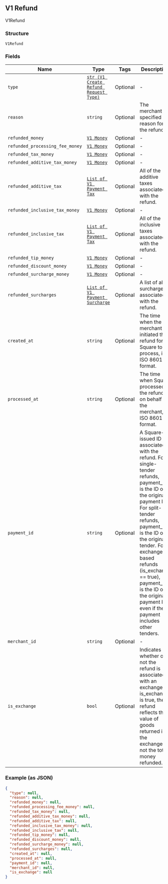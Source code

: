 ## V1 Refund

V1Refund

### Structure

`V1Refund`

### Fields

| Name | Type | Tags | Description |
|  --- | --- | --- | --- |
| `type` | [`str (V1 Create Refund Request Type)`](/doc/models/v1-create-refund-request-type.md) | Optional | - |
| `reason` | `string` | Optional | The merchant-specified reason for the refund. |
| `refunded_money` | [`V1 Money`](/doc/models/v1-money.md) | Optional | - |
| `refunded_processing_fee_money` | [`V1 Money`](/doc/models/v1-money.md) | Optional | - |
| `refunded_tax_money` | [`V1 Money`](/doc/models/v1-money.md) | Optional | - |
| `refunded_additive_tax_money` | [`V1 Money`](/doc/models/v1-money.md) | Optional | - |
| `refunded_additive_tax` | [`List of V1 Payment Tax`](/doc/models/v1-payment-tax.md) | Optional | All of the additive taxes associated with the refund. |
| `refunded_inclusive_tax_money` | [`V1 Money`](/doc/models/v1-money.md) | Optional | - |
| `refunded_inclusive_tax` | [`List of V1 Payment Tax`](/doc/models/v1-payment-tax.md) | Optional | All of the inclusive taxes associated with the refund. |
| `refunded_tip_money` | [`V1 Money`](/doc/models/v1-money.md) | Optional | - |
| `refunded_discount_money` | [`V1 Money`](/doc/models/v1-money.md) | Optional | - |
| `refunded_surcharge_money` | [`V1 Money`](/doc/models/v1-money.md) | Optional | - |
| `refunded_surcharges` | [`List of V1 Payment Surcharge`](/doc/models/v1-payment-surcharge.md) | Optional | A list of all surcharges associated with the refund. |
| `created_at` | `string` | Optional | The time when the merchant initiated the refund for Square to process, in ISO 8601 format. |
| `processed_at` | `string` | Optional | The time when Square processed the refund on behalf of the merchant, in ISO 8601 format. |
| `payment_id` | `string` | Optional | A Square-issued ID associated with the refund. For single-tender refunds, payment_id is the ID of the original payment ID. For split-tender refunds, payment_id is the ID of the original tender. For exchange-based refunds (is_exchange == true), payment_id is the ID of the original payment ID even if the payment includes other tenders. |
| `merchant_id` | `string` | Optional | - |
| `is_exchange` | `bool` | Optional | Indicates whether or not the refund is associated with an exchange. If is_exchange is true, the refund reflects the value of goods returned in the exchange not the total money refunded. |

### Example (as JSON)

```json
{
  "type": null,
  "reason": null,
  "refunded_money": null,
  "refunded_processing_fee_money": null,
  "refunded_tax_money": null,
  "refunded_additive_tax_money": null,
  "refunded_additive_tax": null,
  "refunded_inclusive_tax_money": null,
  "refunded_inclusive_tax": null,
  "refunded_tip_money": null,
  "refunded_discount_money": null,
  "refunded_surcharge_money": null,
  "refunded_surcharges": null,
  "created_at": null,
  "processed_at": null,
  "payment_id": null,
  "merchant_id": null,
  "is_exchange": null
}
```

